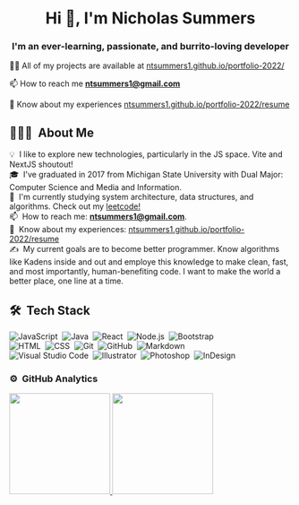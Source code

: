 <h1 align="center">Hi 👋, I'm Nicholas Summers</h1>
<h3 align="center">I'm an ever-learning, passionate, and burrito-loving developer</h3>

👨‍💻 All of my projects are available at [ntsummers1.github.io/portfolio-2022/](https://ntsummers1.github.io/portfolio-2022/)

📫 How to reach me **ntsummers1@gmail.com**

📄 Know about my experiences [ntsummers1.github.io/portfolio-2022/resume](https://ntsummers1.github.io/portfolio-2022/resume)

## 👨🏻‍💻 &nbsp;About Me

💡 &nbsp;I like to explore new technologies, particularly in the JS space. Vite and NextJS shoutout!\
🎓 &nbsp;I've graduated in 2017 from Michigan State University with Dual Major: Computer Science and Media and Information.\
🌱 &nbsp;I'm currently studying system architecture, data structures, and algorithms. Check out my [leetcode!](https://leetcode.com/ntsummers1/)\
📫 &nbsp;How to reach me: **ntsummers1@gmail.com**.\
📄 &nbsp;Know about my experiences: [ntsummers1.github.io/portfolio-2022/resume](https://ntsummers1.github.io/portfolio-2022/resume)\
✍️ &nbsp;My current goals are to become better programmer. Know algorithms like Kadens inside and out and employe this knowledge to make clean, fast, and most importantly, human-benefiting code. I want to make the world a better place, one line at a time.

## 🛠 &nbsp;Tech Stack

![JavaScript](https://img.shields.io/badge/-JavaScript-05122A?style=flat&logo=javascript)&nbsp;
![Java](https://img.shields.io/badge/-Java-05122A?style=flat&logo=Java&logoColor=FFA518)&nbsp;
![React](https://img.shields.io/badge/-React-05122A?style=flat&logo=react)&nbsp;
![Node.js](https://img.shields.io/badge/-Node.js-05122A?style=flat&logo=node.js)&nbsp;
![Bootstrap](https://img.shields.io/badge/-Bootstrap-05122A?style=flat&logo=bootstrap&logoColor=563D7C)\
![HTML](https://img.shields.io/badge/-HTML-05122A?style=flat&logo=HTML5)&nbsp;
![CSS](https://img.shields.io/badge/-CSS-05122A?style=flat&logo=CSS3&logoColor=1572B6)&nbsp;
![Git](https://img.shields.io/badge/-Git-05122A?style=flat&logo=git)&nbsp;
![GitHub](https://img.shields.io/badge/-GitHub-05122A?style=flat&logo=github)&nbsp;
![Markdown](https://img.shields.io/badge/-Markdown-05122A?style=flat&logo=markdown)\
![Visual Studio Code](https://img.shields.io/badge/-Visual%20Studio%20Code-05122A?style=flat&logo=visual-studio-code&logoColor=007ACC)&nbsp;
![Illustrator](https://img.shields.io/badge/-Illustrator-05122A?style=flat&logo=adobe-illustrator)&nbsp;
![Photoshop](https://img.shields.io/badge/-Photoshop-05122A?style=flat&logo=adobe-photoshop)&nbsp;
![InDesign](https://img.shields.io/badge/-InDesign-05122A?style=flat&logo=adobe-indesign)



### ⚙️ &nbsp;GitHub Analytics

<p align="left">
<a href="https://github.com/AVS1508">
  <img height="180em" src="https://github-readme-stats-eight-theta.vercel.app/api?username=ntsummers1&show_icons=true&theme=algolia&include_all_commits=true&count_private=true"/>
  <img height="180em" src="https://github-readme-stats-eight-theta.vercel.app/api/top-langs/?username=ntsummers1&layout=compact&langs_count=8&theme=algolia"/>
</a>
</p>
